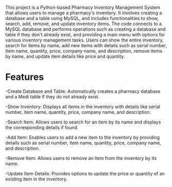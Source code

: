 This project is a Python-based Pharmacy Inventory Management System that allows users to manage a pharmacy's inventory. It involves creating a database and a table using MySQL, and includes functionalities to show, search, add, remove, and update inventory items. The code connects to a MySQL database and performs operations such as creating a database and table if they don't already exist, and providing a main menu with options for various inventory management tasks. Users can show the entire inventory, search for items by name, add new items with details such as serial number, item name, quantity, price, company name, and description, remove items by name, and update item details like price and quantity.

# Features


-Create Database and Table: Automatically creates a pharmacy database and a Medi table if they do not already exist.

-Show Inventory: Displays all items in the inventory with details like serial number, item name, quantity, price, company name, and description.

-Search Item: Allows users to search for an item by its name and displays the corresponding details if found.

-Add Item: Enables users to add a new item to the inventory by providing details such as serial number, item name, quantity, price, company name, and description.

-Remove Item: Allows users to remove an item from the inventory by its name.

-Update Item Details: Provides options to update the price or quantity of an existing item in the inventory.